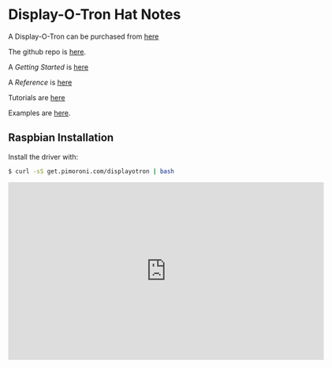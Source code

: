 # Display-O-Tron Hat Notes

A Display-O-Tron can be purchased from [here](https://www.adafruit.com/products/2694)

The github repo is [here](https://github.com/pimoroni/dot3k).

A *Getting Started* is [here](https://learn.pimoroni.com/tutorial/display-o-tron/getting-started-with-display-o-tron)

A *Reference* is [here](https://github.com/pimoroni/dot3k/blob/master/documentation/REFERENCE.md)

Tutorials are [here](https://learn.pimoroni.com/?tag=display-o-tron)

Examples are [here](https://github.com/pimoroni/dot3k/tree/master/examples).

## Raspbian Installation

Install the driver with:
```bash
$ curl -sS get.pimoroni.com/displayotron | bash
```

<iframe src="https://player.vimeo.com/video/105573800" width="640" height="360" frameborder="0" webkitallowfullscreen mozallowfullscreen allowfullscreen></iframe>